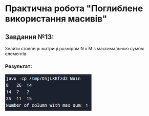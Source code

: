 # Практична робота "Поглиблене використання масивів"

## Завдання №13:
Знайти стовпець матриці розміром N x M з максимальною сумою елементів
### Результат:
![alt-фото1](image.png)
